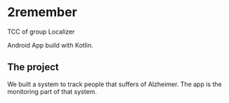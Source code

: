 # 2remember
TCC of group Localizer

Android App build with Kotlin.

## The project

We built a system to track people that suffers of Alzheimer. The app is the monitoring part of that system.
